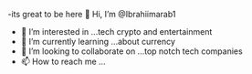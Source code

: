 -its great to be here  👋 Hi, I’m @Ibrahiimarab1
- 👀 I’m interested in ...tech crypto and entertainment 
- 🌱 I’m currently learning ...about currency 
- 💞️ I’m looking to collaborate on ...top notch tech companies 
- 📫 How to reach me ...

<!---
Ibrahiimarab1/Ibrahiimarab1 is a ✨ special ✨ repository because its `README.md` (this file) appears on your GitHub profile.
You can click the Preview link to take a look at your changes.
--->
